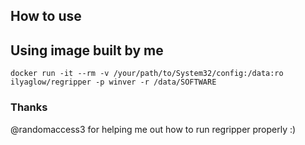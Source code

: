 How to use
----------

## Using image built by me

```
docker run -it --rm -v /your/path/to/System32/config:/data:ro ilyaglow/regripper -p winver -r /data/SOFTWARE
```

### Thanks

@randomaccess3 for helping me out how to run regripper properly :)
